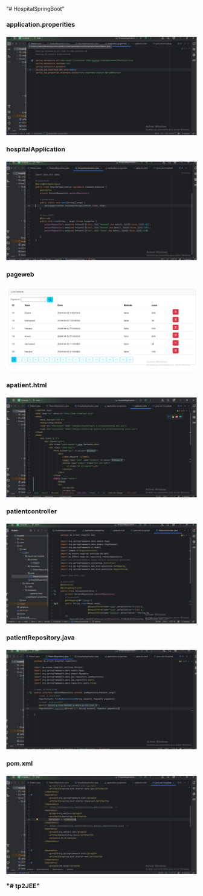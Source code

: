 "# HospitalSpringBoot" 

<h3>application.properities<h3>
<img src="capture/application.properities.png">

<h3>hospitalApplication<h3>
<img src="capture/hospitalApplication.java.png">

<h3>pageweb<h3>
<img src="capture/pageweb.png">

<h3>apatient.html<h3>
<img src="capture/patient.html.png">

<h3>patientcontroller<h3>
<img src="capture/patientcontroller.png">

<h3>patientRepository.java<h3>
<img src="capture/patientRepository.java.png">

<h3>pom.xml<h3>
<img src="capture/pom.xml.png">


"# tp2JEE" 
